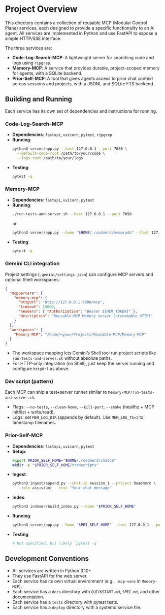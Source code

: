 # Project Overview

This directory contains a collection of reusable MCP (Modular Control Plane) services, each designed to provide a specific functionality to an AI agent. All services are implemented in Python and use FastAPI to expose a simple HTTP/SSE interface.

The three services are:

*   **Code-Log-Search-MCP**: A lightweight server for searching code and logs using `ripgrep`.
*   **Memory-MCP**: A service that provides durable, project-scoped memory for agents, with a SQLite backend.
*   **Prior-Self-MCP**: A tool that gives agents access to prior chat context across sessions and projects, with a JSONL and SQLite FTS backend.

## Building and Running

Each service has its own set of dependencies and instructions for running.

### Code-Log-Search-MCP

*   **Dependencies**: `fastapi`, `uvicorn`, `pytest`, `ripgrep`
*   **Running**:
    ```bash
    python3 server/app.py --host 127.0.0.1 --port 7080 \
      --default-code-root /path/to/your/code \
      --logs-root /path/to/your/logs
    ```
*   **Testing**:
    ```bash
    pytest -q
    ```

### Memory-MCP

*   **Dependencies**: `fastapi`, `uvicorn`, `pytest`
*   **Running**:
    ```bash
    ./run-tests-and-server.sh --host 127.0.0.1 --port 7090
    ```
    or
    ```bash
    python3 server/app.py --home "$HOME/.roadnerd/memorydb" --host 127.0.0.1 --port 7090
    ```
*   **Testing**:
    ```bash
    pytest -q
    ```

### Gemini CLI integration

Project settings (`.gemini/settings.json`) can configure MCP servers and optional Shell workspaces:

```json
{
  "mcpServers": {
    "memory-mcp": {
      "httpUrl": "http://127.0.0.1:7090/mcp",
      "timeout": 15000,
      "headers": { "Authorization": "Bearer ${MEM_TOKEN}" },
      "description": "Reusable-MCP Memory server (streamable HTTP)"
    }
  },
  "workspaces": {
    "Memory-MCP": "/home/<you>/Projects/Reusable-MCP/Memory-MCP"
  }
}
```

- The workspace mapping lets Gemini’s Shell tool run project scripts like `run-tests-and-server.sh` without absolute paths.
- For HTTP-only integration (no Shell), just keep the server running and configure `httpUrl` as above.

### Dev script (pattern)

Each MCP can ship a test+server runner similar to `Memory-MCP/run-tests-and-server.sh`:
- Flags: `--no-tests`, `--clean-home`, `--kill-port`, `--smoke` (healthz + MCP init/list + write/read).
- Logs: set `MEM_LOG_DIR` (appends by default). Use `MEM_LOG_TS=1` to timestamp filenames.

### Prior-Self-MCP

*   **Dependencies**: `fastapi`, `uvicorn`, `pytest`
*   **Setup**:
    ```bash
    export PRIOR_SELF_HOME="$HOME/.roadnerd/chatdb"
    mkdir -p "$PRIOR_SELF_HOME/transcripts"
    ```
*   **Ingest**:
    ```bash
    python3 ingest/append.py --chat-id session_1 --project RoadNerd \
      --role assistant --text "Your chat message"
    ```
*   **Index**:
    ```bash
    python3 indexer/build_index.py --home "$PRIOR_SELF_HOME"
    ```
*   **Running**:
    ```bash
    python3 server/app.py --home "$PRI_SELF_HOME" --host 127.0.0.1 --port 7070
    ```
*   **Testing**:
    ```bash
    # Not specified, but likely `pytest -q`
    ```

## Development Conventions

*   All services are written in Python 3.10+.
*   They use FastAPI for the web server.
*   Each service has its own virtual environment (e.g., `.mcp-venv` in `Memory-MCP`).
*   Each service has a `docs` directory with `QUICKSTART.md`, `SPEC.md`, and other documentation.
*   Each service has a `tests` directory with pytest tests.
*   Each service has a `deploy` directory with a systemd service file.
